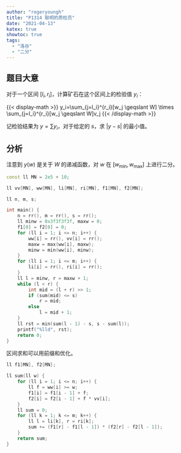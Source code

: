 ```yaml
---
author: "rogeryoungh"
title: "P1314 聪明的质检员"
date: "2021-04-13"
katex: true
showtoc: true
tags: 
  - "洛谷"
  - "二分"
---
```


## 题目大意

对于一个区间 $[l_i,r_i]$，计算矿石在这个区间上的检验值 $y_i$：

{{< display-math >}}
y_i=\sum_{j=l_i}^{r_i}[w_j \geqslant W] \times \sum_{j=l_i}^{r_i}[w_j \geqslant W]v_j
{{< /display-math >}}

记检验结果为 $y=\sum y_i$，对于给定的 $s$，求 $|y-s|$ 的最小值。

## 分析

注意到 $y(w)$ 是关于 $W$ 的递减函数，对 $w$ 在 $[w_{\min},w_{\max}]$ 上进行二分。

```cpp
const ll MN = 2e5 + 10;

ll vv[MN], ww[MN], li[MN], ri[MN], f1[MN], f2[MN];

ll n, m, s;

int main() {
    n = rr(), m = rr(), s = rr();
    ll minw = 0x3f3f3f3f, maxw = 0;
    f1[0] = f2[0] = 0;
    for (ll i = 1; i <= n; i++) {
        ww[i] = rr(), vv[i] = rr();
        maxw = max(ww[i], maxw);
        minw = min(ww[i], minw);
    }
    for (ll i = 1; i <= m; i++) {
        li[i] = rr(), ri[i] = rr();
    }
    ll l = minw, r = maxw + 1;
    while (l < r) {
        int mid = (l + r) >> 1;
        if (sum(mid) <= s)
            r = mid;
        else
            l = mid + 1;
    }
    ll rst = min(sum(l - 1) - s, s - sum(l));
    printf("%lld", rst);
    return 0;
}
```

区间求和可以用前缀和优化。

```cpp
ll f1[MN], f2[MN];

ll sum(ll w) {
    for (ll i = 1; i <= n; i++) {
        ll f = ww[i] >= w;
        f1[i] = f1[i - 1] + f;
        f2[i] = f2[i - 1] + f * vv[i];
    }
    ll sum = 0;
    for (ll k = 1; k <= m; k++) {
        ll l = li[k], r = ri[k];
        sum += (f1[r] - f1[l - 1]) * (f2[r] - f2[l - 1]);
    }
    return sum;
}
```
